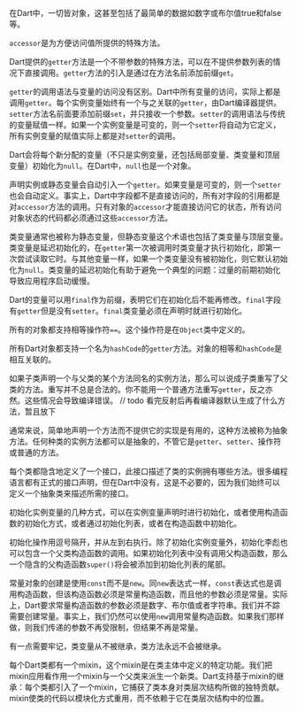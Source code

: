 在Dart中，一切皆对象，这甚至包括了最简单的数据如数字或布尔值true和false等。

``accessor``是为方便访问值所提供的特殊方法。

Dart提供的``getter``方法是一个不带参数的特殊方法，可以在不提供参数列表的情况下直接调用。``getter``方法的引入是通过在方法名前添加前缀``get``。

``getter``的调用语法与变量的访问没有区别。Dart中所有变量的访问，实际上都是调用``getter``。每个实例变量始终有一个与之关联的``getter``，由Dart编译器提供。``setter``方法名前面要添加前缀``set``，并只接收一个参数。``setter``的调用语法与传统的变量赋值一样。如果一个实例变量是可变的，则一个``setter``将自动为它定义，所有实例变量的赋值实际上都是对``setter``的调用。

Dart会将每个新分配的变量（不只是实例变量，还包括局部变量、类变量和顶层变量）初始化为``null``。在Dart中，``null``也是一个对象。

声明实例或静态变量会自动引入一个``getter``。如果变量是可变的，则一个``setter``也会自动定义。事实上，Dart中字段都不是直接访问的，所有对字段的引用都是对``accessor``方法的调用。只有对象的``accessor``才能直接访问它的状态，所有访问对象状态的代码都必须通过这些``accessor``方法。

类变量通常也被称为静态变量，但静态变量这个术语也包括了类变量与顶层变量。类变量是延迟初始化的，在``getter``第一次被调用时类变量才执行初始化，即第一次尝试读取它时。与其他变量一样，如果一个类变量没有被初始化，则它默认初始化为``null``。类变量的延迟初始化有助于避免一个典型的问题：过量的前期初始化导致应用程序启动缓慢。

Dart的变量可以用``final``作为前缀，表明它们在初始化后不能再修改。``final``字段有``getter``但是没有``setter``。``final``类变量必须在声明时就进行初始化。

所有的对象都支持相等操作符``==``。这个操作符是在``Object``类中定义的。

所有Dart对象都支持一个名为``hashCode``的``getter``方法。对象的相等和``hashCode``是相互关联的。

如果子类声明一个与父类的某个方法同名的实例方法，那么可以说成子类重写了父类的方法。重写并不总是合法的。你不能用一个普通方法重写``getter``，反之亦然。这些情况会导致编译错误。 // todo 看完反射后再看编译器默认生成了什么方法，暂且放下

通常来说，简单地声明一个方法而不提供它的实现是有用的，这种方法被称为抽象方法。任何种类的实例方法都可以是抽象的，不管它是``getter``、``setter``、操作符或普通的方法。

每个类都隐含地定义了一个接口，此接口描述了类的实例拥有哪些方法。很多编程语言都有正式的接口声明，但在Dart中没有，这是不必要的，因为我们始终可以定义一个抽象类来描述所需的接口。

初始化实例变量的几种方式，可以在实例变量声明时进行初始化，或者使用构造函数的初始化方式，或者通过初始化列表，或者在构造函数中初始化。

初始化操作用逗号隔开，并从左到右执行。除了初始化实例变量外，初始化李彪也可以包含一个父类构造函数的调用。如果初始化列表中没有调用父构造函数，那么一个隐含的父构造函数``super()``将会被添加到初始化列表的尾部。

常量对象的创建是使用``const``而不是``new``。同``new``表达式一样，``const``表达式也是调用构造函数，但该构造函数必须是常量构造函数，而且他的参数必须是常量。实际上，Dart要求常量构造函数的参数必须是数字、布尔值或者字符串。我们并不踪需要创建常量。事实上，我们仍然可以使用``new``调用常量构造函数。如果我们那样做，则我们传递的参数不再受限制，但结果不再是常量。

有一点需要牢记，类变量从不被继承，类方法永远不会被继承。

每个Dart类都有一个mixin，这个mixin是在类主体中定义的特定功能。我们把mixin应用看作用一个mixin与一个父类来派生一个新类。Dart支持基于mixin的继承：每个类都引入了一个mixin，它捕获了类本身对类层次结构所做的独特贡献。mixin使类的代码以模块化方式重用，而不依赖于它在类层次结构中的位置。